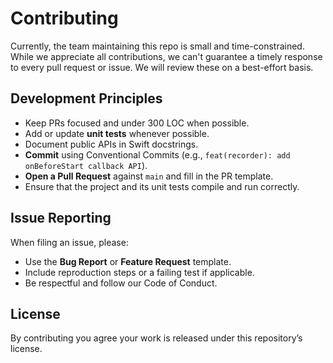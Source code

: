 # Contributing

Currently, the team maintaining this repo is small and time-constrained. While we appreciate all
contributions, we can't guarantee a timely response to every pull request or issue. We will review
these on a best-effort basis.

## Development Principles

- Keep PRs focused and under 300 LOC when possible.
- Add or update **unit tests** whenever possible.
- Document public APIs in Swift docstrings.
- **Commit** using Conventional Commits (e.g., `feat(recorder): add onBeforeStart callback API`).
- **Open a Pull Request** against `main` and fill in the PR template.
- Ensure that the project and its unit tests compile and run correctly.

## Issue Reporting

When filing an issue, please:
- Use the **Bug Report** or **Feature Request** template.
- Include reproduction steps or a failing test if applicable.
- Be respectful and follow our Code of Conduct.

## License

By contributing you agree your work is released under this repository’s license.
